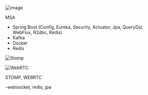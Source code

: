 ![image](https://github.com/user-attachments/assets/8b28138b-ec05-453c-9ea6-074b37c643e5)


MSA
- Spring Boot (Config, Eureka, Security, Actuator, Jpa, QueryDsl, WebFlux, R2dbc, Redis)
- Kafka
- Docker
- Redis




![Stomp](https://github.com/user-attachments/assets/5f856fd3-5d9f-4ff0-9463-3d1b6383aa51)

![WebRTC](https://github.com/user-attachments/assets/c9ae2c44-0973-4543-928c-f8eb71dd2500)


STOMP, WEBRTC

-websocket, redis, jpa
